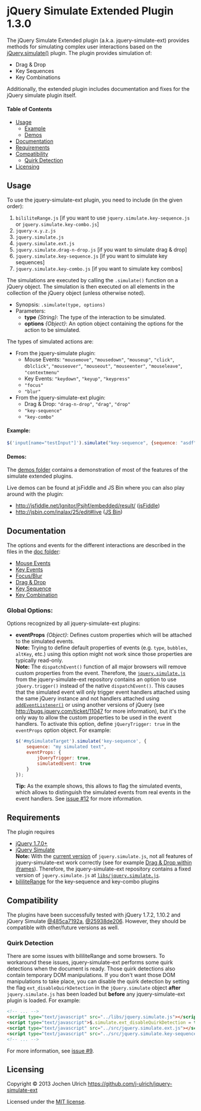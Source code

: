 jQuery Simulate Extended Plugin 1.3.0
=====================================

The jQuery Simulate Extended plugin (a.k.a. jquery-simulate-ext) provides methods for simulating complex
user interactions based on the [jQuery.simulate()](https://github.com/jquery/jquery-simulate) plugin.
The plugin provides simulation of:

* Drag & Drop
* Key Sequences
* Key Combinations

Additionally, the extended plugin includes documentation and fixes for the jQuery simulate plugin itself.

#### Table of Contents ####
- [Usage](#usage)
	- [Example](#example)
	- [Demos](#demos)
- [Documentation](#documentation)
- [Requirements](#requirements)
- [Compatibility](#compatibility)
	- [Quirk Detection](#quirk-detection)
- [Licensing](#licensing)


Usage
-----
To use the jquery-simulate-ext plugin, you need to include (in the given order):

1. `bililiteRange.js`
  [if you want to use `jquery.simulate.key-sequence.js` or `jquery.simulate.key-combo.js`]
1. `jquery-x.y.z.js`
1. `jquery.simulate.js`
1. `jquery.simulate.ext.js`
1. `jquery.simulate.drag-n-drop.js` [if you want to simulate drag & drop]
1. `jquery.simulate.key-sequence.js` [if you want to simulate key sequences]
1. `jquery.simulate.key-combo.js` [if you want to simulate key combos]

The simulations are executed by calling the `.simulate()` function on a jQuery object. The simulation
is then executed on all elements in the collection of the jQuery object (unless otherwise noted).

- Synopsis: `.simulate(type, options)`
- Parameters:
	* __type__ _{String}_: The type of the interaction to be simulated.
	* __options__ _{Object}_: An option object containing the options for the action to be simulated.

The types of simulated actions are:

- From the jquery-simulate plugin:
	- Mouse Events: `"mousemove"`, `"mousedown"`, `"mouseup"`, `"click"`, `dblclick"`,
		`"mouseover"`, `"mouseout"`, `"mouseenter"`, `"mouseleave"`, `"contextmenu"`
	- Key Events: `"keydown"`, `"keyup"`, `"keypress"`
	- `"focus"`
	- `"blur"`
- From the jquery-simulate-ext plugin:
	- Drag & Drop: `"drag-n-drop"`, `"drag"`, `"drop"`
	- `"key-sequence"`
	- `"key-combo"`

#### Example: ####
```javascript
$('input[name="testInput"]').simulate("key-sequence", {sequence: "asdf"});
```

#### Demos: ####
The [demos folder](https://github.com/j-ulrich/jquery-simulate-ext/tree/master/demo) contains a
demonstration of most of the features of the simulate extended plugins.

Live demos can be found at jsFiddle and JS Bin where you can also play around with the plugin:

- http://jsfiddle.net/Ignitor/Psjhf/embedded/result/ ([jsFiddle](http://jsfiddle.net/Ignitor/Psjhf/))
- http://jsbin.com/inalax/25/edit#live ([JS Bin](http://jsbin.com/inalax/25/edit))


Documentation
-------------
The options and events for the different interactions are described in the files in the [doc folder](https://github.com/j-ulrich/jquery-simulate-ext/tree/master/doc):
* [Mouse Events](https://github.com/j-ulrich/jquery-simulate-ext/tree/master/doc/simulate.md)
* [Key Events](https://github.com/j-ulrich/jquery-simulate-ext/tree/master/doc/simulate.md)
* [Focus/Blur](https://github.com/j-ulrich/jquery-simulate-ext/tree/master/doc/simulate.md)
* [Drag & Drop](https://github.com/j-ulrich/jquery-simulate-ext/tree/master/doc/drag-n-drop.md)
* [Key Sequence](https://github.com/j-ulrich/jquery-simulate-ext/tree/master/doc/key-sequence.md)
* [Key Combination](https://github.com/j-ulrich/jquery-simulate-ext/tree/master/doc/key-combo.md)

### Global Options: ###
Options recognized by all jquery-simulate-ext plugins:

* __eventProps__ _{Object}_: Defines custom properties which will be attached to the simulated events.   
	__Note:__ Trying to define default properties of events (e.g. `type`, `bubbles`, `altKey`, etc.) using this option
	might not work since those properties are typically read-only.   
	__Note:__ The `dispatchEvent()` function of all major browsers will remove custom properties from the event.
	Therefore, the [`jquery.simulate.js`](https://github.com/j-ulrich/jquery-simulate-ext/tree/master/libs/jquery.simulate.js)
	from the jquery-simulate-ext repository contains an option to use `jQuery.trigger()` instead of the
	native `dispatchEvent()`. This causes that the simulated event will only trigger event handlers attached using the same
	jQuery instance and not handlers attached using [`addEventListener()`](https://developer.mozilla.org/en-US/docs/Web/API/EventTarget.addEventListener)
	or using another versions of jQuery (see http://bugs.jquery.com/ticket/11047 for more information), but it's the only way
	to allow the custom properties to be used in the event handlers. To activate this option, define `jQueryTrigger: true`
	in the `eventProps` option object. For example:
	
	```javascript
	$('#mySimulateTarget').simulate('key-sequence', {
		sequence: "my simulated text",
		eventProps: {
			jQueryTrigger: true,
			simulatedEvent: true
		}
	});
	```
	__Tip:__ As the example shows, this allows to flag the simulated events, which allows to
	distinguish the simulated events from real events in the event handlers.
	See [issue #12](https://github.com/j-ulrich/jquery-simulate-ext/issues/12) for more information.


Requirements
------------
The plugin requires
* [jQuery 1.7.0+](http://jquery.com)
* [jQuery Simulate](https://github.com/jquery/jquery-ui/blob/master/tests/jquery.simulate.js)   
  __Note:__ With the [current version](https://github.com/jquery/jquery-ui/blob/485ca7192ac57d018b8ce4f03e7dec6e694a53b7/tests/jquery.simulate.js)
  of `jquery.simulate.js`, not all features of jquery-simulate-ext work correctly (see for example
  [Drag & Drop within iframes](https://github.com/j-ulrich/jquery-simulate-ext/tree/master/doc/drag-n-drop.md#iframes)).
  Therefore, the jquery-simulate-ext repository contains a fixed version of `jquery.simulate.js` at
  [`libs/jquery.simulate.js`](https://github.com/j-ulrich/jquery-simulate-ext/tree/master/libs/jquery.simulate.js).
* [bililiteRange](http://bililite.com/blog/2011/01/17/cross-browser-text-ranges-and-selections) for
	the key-sequence and key-combo plugins

Compatibility
------------
The plugins have been successfully tested with jQuery 1.7.2, 1.10.2 and jQuery Simulate [@485ca7192a](https://github.com/jquery/jquery-ui/blob/485ca7192ac57d018b8ce4f03e7dec6e694a53b7/tests/jquery.simulate.js),
[@25938de206](https://github.com/jquery/jquery-simulate/blob/25938de20622a6c127a7082bd751f6d2f88eabd4/jquery.simulate.js).
However, they should be compatible with other/future versions as well.

### Quirk Detection ###
There are some issues with bililiteRange and some browsers. To workaround these issues, jquery-simulate-ext
performs some quirk detections when the document is ready. Those quirk detections also contain temporary DOM manipulations.
If you don't want those DOM manipulations to take place, you can disable the quirk detection by setting the flag
`ext_disableQuirkDetection` in the `jQuery.simulate` object **after** `jquery.simulate.js` has been loaded but **before**
any jquery-simulate-ext plugin is loaded. For example:
```html
<!-- ... -->
<script type="text/javascript" src="../libs/jquery.simulate.js"></script>
<script type="text/javascript">$.simulate.ext_disableQuirkDetection = true;</script>
<script type="text/javascript" src="../src/jquery.simulate.ext.js"></script>
<script type="text/javascript" src="../src/jquery.simulate.key-sequence.js"></script>
<!-- ... -->
```
For more information, see [issue #9](https://github.com/j-ulrich/jquery-simulate-ext/issues/9).

Licensing
---------
Copyright &copy; 2013 Jochen Ulrich
https://github.com/j-ulrich/jquery-simulate-ext

Licensed under the [MIT license](http://opensource.org/licenses/MIT).

